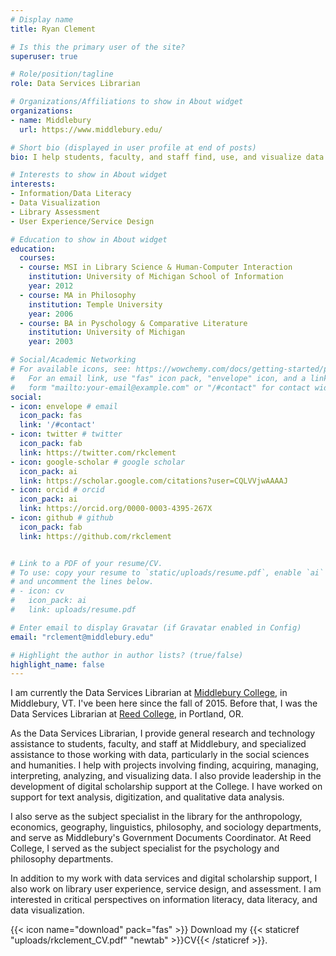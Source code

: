 ```yaml
---
# Display name
title: Ryan Clement

# Is this the primary user of the site?
superuser: true

# Role/position/tagline
role: Data Services Librarian

# Organizations/Affiliations to show in About widget
organizations:
- name: Middlebury
  url: https://www.middlebury.edu/

# Short bio (displayed in user profile at end of posts)
bio: I help students, faculty, and staff find, use, and visualize data and other information. My research interests include information and data literacy, data visualization, library assessment, and user experience/service design.

# Interests to show in About widget
interests:
- Information/Data Literacy
- Data Visualization
- Library Assessment
- User Experience/Service Design

# Education to show in About widget
education:
  courses:
  - course: MSI in Library Science & Human-Computer Interaction
    institution: University of Michigan School of Information
    year: 2012
  - course: MA in Philosophy
    institution: Temple University
    year: 2006
  - course: BA in Pyschology & Comparative Literature
    institution: University of Michigan
    year: 2003

# Social/Academic Networking
# For available icons, see: https://wowchemy.com/docs/getting-started/page-builder/#icons
#   For an email link, use "fas" icon pack, "envelope" icon, and a link in the
#   form "mailto:your-email@example.com" or "/#contact" for contact widget.
social:
- icon: envelope # email
  icon_pack: fas
  link: '/#contact'
- icon: twitter # twitter
  icon_pack: fab
  link: https://twitter.com/rkclement
- icon: google-scholar # google scholar
  icon_pack: ai
  link: https://scholar.google.com/citations?user=CQLVVjwAAAAJ
- icon: orcid # orcid
  icon_pack: ai
  link: https://orcid.org/0000-0003-4395-267X
- icon: github # github
  icon_pack: fab
  link: https://github.com/rkclement


# Link to a PDF of your resume/CV.
# To use: copy your resume to `static/uploads/resume.pdf`, enable `ai` icons in `params.toml`, 
# and uncomment the lines below.
# - icon: cv
#   icon_pack: ai
#   link: uploads/resume.pdf

# Enter email to display Gravatar (if Gravatar enabled in Config)
email: "rclement@middlebury.edu"

# Highlight the author in author lists? (true/false)
highlight_name: false
---
```


I am currently the Data Services Librarian at [Middlebury College](https://go.middlebury.edu/library), in Middlebury, VT. I've been here since the fall of 2015. Before that, I was the Data Services Librarian at [Reed College](https://library.reed.edu), in Portland, OR.

As the Data Services Librarian, I provide general research and technology assistance to students, faculty, and staff at Middlebury, and specialized assistance to those working with data, particularly in the social sciences and humanities. I help with projects involving finding, acquiring, managing, interpreting, analyzing, and visualizing data. I also provide leadership in the development of digital scholarship support at the College. I have worked on support for text analysis, digitization, and qualitative data analysis.

I also serve as the subject specialist in the library for the anthropology, economics, geography, linguistics, philosophy, and sociology departments, and serve as Middlebury's Government Documents Coordinator. At Reed College, I served as the subject specialist for the psychology and philosophy departments.

In addition to my work with data services and digital scholarship support, I also work on library user experience, service design, and assessment. I am interested in critical perspectives on information literacy, data literacy, and data visualization.


{{< icon name="download" pack="fas" >}} Download my {{< staticref "uploads/rkclement_CV.pdf" "newtab" >}}CV{{< /staticref >}}.
